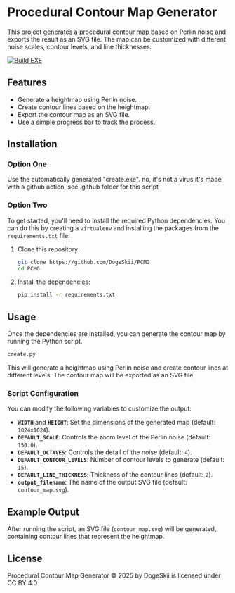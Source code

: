 
# Procedural Contour Map Generator

This project generates a procedural contour map based on Perlin noise and exports the result as an SVG file. The map can be customized with different noise scales, contour levels, and line thicknesses.

[![Build EXE](https://github.com/DogeSkii/PCMG/actions/workflows/build.yml/badge.svg?branch=main)](https://github.com/DogeSkii/PCMG/actions/workflows/build.yml)

## Features
- Generate a heightmap using Perlin noise.
- Create contour lines based on the heightmap.
- Export the contour map as an SVG file.
- Use a simple progress bar to track the process.

## Installation

### Option One
Use the automatically generated "create.exe". no, it's not a virus it's made with a github action, see .github folder for this script

### Option Two
To get started, you'll need to install the required Python dependencies. You can do this by creating a `virtualenv` and installing the packages from the `requirements.txt` file.

1. Clone this repository:
   ```bash
   git clone https://github.com/DogeSkii/PCMG
   cd PCMG
   ```

2. Install the dependencies:
   ```bash
   pip install -r requirements.txt
   ```

## Usage

Once the dependencies are installed, you can generate the contour map by running the Python script.

```bash
create.py
```

This will generate a heightmap using Perlin noise and create contour lines at different levels. The contour map will be exported as an SVG file.

### Script Configuration
You can modify the following variables to customize the output:
- **`WIDTH`** and **`HEIGHT`**: Set the dimensions of the generated map (default: `1024x1024`).
- **`DEFAULT_SCALE`**: Controls the zoom level of the Perlin noise (default: `150.0`).
- **`DEFAULT_OCTAVES`**: Controls the detail of the noise (default: `4`).
- **`DEFAULT_CONTOUR_LEVELS`**: Number of contour levels to generate (default: `15`).
- **`DEFAULT_LINE_THICKNESS`**: Thickness of the contour lines (default: `2`).
- **`output_filename`**: The name of the output SVG file (default: `contour_map.svg`).

## Example Output

After running the script, an SVG file (`contour_map.svg`) will be generated, containing contour lines that represent the heightmap.

## License

Procedural Contour Map Generator © 2025 by DogeSkii is licensed under CC BY 4.0 

